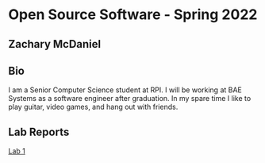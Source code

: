 # Open Source Software - Spring 2022
## Zachary McDaniel

## Bio
I am a Senior Computer Science student at RPI. I will be working at BAE Systems as a software engineer after graduation. In my spare time I like to play guitar, video games, and hang out with friends.

## Lab Reports
[Lab 1](labs/lab-01/report.md)
